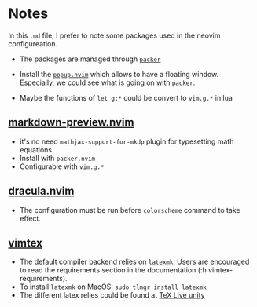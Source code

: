 # Notes
In this `.md` file, I prefer to note some packages used in the neovim
configureation.  
* The packages are managed through [`packer`](https://github.com/wbthomason/packer.nvim)  

* Install the [`popup.nvim`](https://github.com/nvim-lua/popup.nvim) which
  allows to have a floating window.  
  Especially, we could see what is going on with `packer`.
* Maybe the functions of `let g:*` could be convert to `vim.g.*` in lua

## [markdown-preview.nvim](https://github.com/iamcco/markdown-preview.nvim)
* it's no need `mathjax-support-for-mkdp` plugin for typesetting math
  equations
* Install with `packer.nvim`
* Configurable with `vim.g.*`

## [dracula.nvim](https://github.com/Mofiqul/dracula.nvim)
* The configuration must be run before `colorscheme` command to take effect.

## [vimtex](https://github.com/lervag/vimtex)
* The default compiler backend relies on
  [`latexmk`](https://mg.readthedocs.io/latexmk.html). Users are encouraged
  to read the requirements section in the documentation (:h
  vimtex-requirements).
* To install `latexmk` on MacOS: `sudo tlmgr install latexmk`
* The different latex relies could be found at [TeX Live
  unity](https://amaxwell.github.io/tlutility/)

